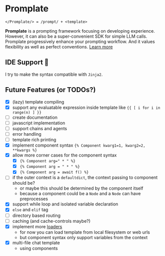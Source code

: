 # Promplate

```text
</Promplate/> = /prompt/ + <template>
```

**Promplate** is a prompting framework focusing on developing experience. However, it can also be a super-convenient SDK for simple LLM calls. Promplate progressively enhance your prompting workflow. And it values flexibility as well as perfect conventions. [Learn more](https://docs.promplate.dev/py)

## IDE Support 🌹

I try to make the syntax compatible with `Jinja2`.

## Future Features (or TODOs?)

- [x] (lazy) template compiling
- [x] support any evaluatable expression inside template like `{{ [ i for i in range(n) ] }}`
- [ ] create documentation
- [ ] javascript implementation
- [ ] support chains and agents
- [ ] error handling
- [ ] template rich printing
- [x] implement component syntax `{% Component kwarg1=1, kwarg2=2, **kwargs %}`
- [x] allow more corner cases for the component syntax
  - [x] `{% Component arg=" * " %}`
  - [x] `{% Component arg = " * " %}`
  - [x] `{% Component arg = await f() %}`
- [ ] if the outer context is a `defaultdict`, the context passing to component should be?
  - or maybe this should be determined by the component itself
  - because a component could be a `Node` and a `Node` can have preprocesses
- [x] support while loop and isolated variable declaration
- [x] `else` and `elif` tag
- [ ] directory based routing
- [ ] caching (and cache-controls maybe?)
- [x] implement more [loaders](https://jinja.palletsprojects.com/api/#loaders)
  - for now you can load template from local filesystem or web urls
  - but component syntax only support variables from the context
- [x] multi-file chat template
  - using components
